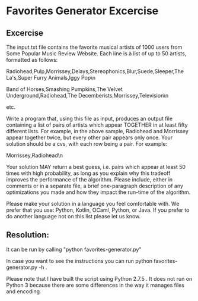 # Favorites Generator Excercise

## Excercise 

The input.txt file contains the favorite musical artists of 1000 users from Some Popular Music Review Website. Each line is a list of up to 50 artists, formatted as follows:

Radiohead,Pulp,Morrissey,Delays,Stereophonics,Blur,Suede,Sleeper,The La's,Super Furry Animals,Iggy Pop\n

Band of Horses,Smashing Pumpkins,The Velvet Underground,Radiohead,The Decemberists,Morrissey,Television\n

etc.

Write a program that, using this file as input, produces an output file containing a list of pairs of artists which appear TOGETHER in at least fifty different lists. For example, in the above sample, Radiohead and Morrissey appear together twice, but every other pair appears only once. Your solution should be a cvs, with each row being a pair. For example:

Morrissey,Radiohead\n

Your solution MAY return a best guess, i.e. pairs which appear at least 50 times with high probability, as long as you explain why this tradeoff improves the performance of the algorithm. Please include, either in comments or in a separate file, a brief one-paragraph description of any optimizations you made and how they impact the run-time of the algorithm.

Please make your solution in a language you feel comfortable with. We prefer that you use: Python, Kotlin, OCaml, Python, or Java. If you prefer to do another language not on this list please let us know.


## Resolution:

It can be run by calling "python favorites-generator.py"

In case you want to see the instructions you can run python favorites-generator.py -h . 

Please note that I have built the script using  Python 2.7.5 .  It does not run on Python 3 because there are some differences in the way it manages files and encoding.

